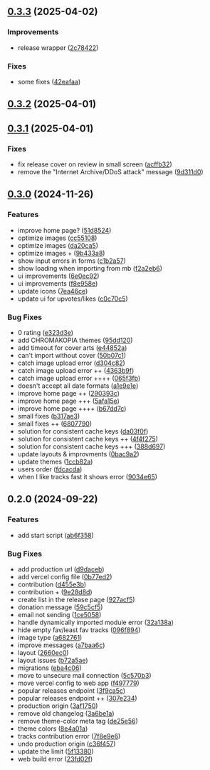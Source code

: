 

## [0.3.3](https://github.com/yaser00z/musictaste/compare/0.3.2...0.3.3) (2025-04-02)


### Improvements

* release wrapper ([2c78422](https://github.com/yaser00z/musictaste/commit/2c78422aa4146615b98cf07f4d41676cd5b6ccd7))


### Fixes

* some fixes ([42eafaa](https://github.com/yaser00z/musictaste/commit/42eafaa4e0526287cb5c73e478b6cc4a4eb2c3f4))

## [0.3.2](https://github.com/yaser00z/musictaste/compare/0.3.1...0.3.2) (2025-04-01)

## [0.3.1](https://github.com/yaser00z/musictaste/compare/0.3.0...0.3.1) (2025-04-01)

### Fixes

- fix release cover on review in small screen ([acffb32](https://github.com/yaser00z/musictaste/commit/acffb32d67d93acfb598a09391c6581ef7859b3f))
- remove the "Internet Archive/DDoS attack" message ([9d311d0](https://github.com/yaser00z/musictaste/commit/9d311d02a81b655cd9a7e92bf3385f572598ed6e))

## [0.3.0](https://github.com/yaser00z/musictaste/compare/0.2.0...0.3.0) (2024-11-26)

### Features

- improve home page? ([51d8524](https://github.com/yaser00z/musictaste/commit/51d852442ae0dd1ff08110277a91f841c2d519c6))
- optimize images ([cc55108](https://github.com/yaser00z/musictaste/commit/cc55108dcbbdaf31e7089b8752dfd7e01a9fe7ad))
- optimize images ([da20ca5](https://github.com/yaser00z/musictaste/commit/da20ca5e82d5b23ace801ae3d271d2f0f09244ed))
- optimize images + ([9b433a8](https://github.com/yaser00z/musictaste/commit/9b433a8d5d3d52cbd3ac85367c3ab67becf92fd2))
- show input errors in forms ([c1b2a57](https://github.com/yaser00z/musictaste/commit/c1b2a57b034ea6dbcbcfc6cb16a8c63cb24f6d9f))
- show loading when importing from mb ([f2a2eb6](https://github.com/yaser00z/musictaste/commit/f2a2eb6df9f66846e232d551e7681490b10a2dd9))
- ui improvements ([6e0ec92](https://github.com/yaser00z/musictaste/commit/6e0ec928cffeede7aed833a94fbb84aed4b5772c))
- ui improvements ([f8e958e](https://github.com/yaser00z/musictaste/commit/f8e958e8a2716c1203bdc3d315da8d4d0ad39a23))
- update icons ([7ea46ce](https://github.com/yaser00z/musictaste/commit/7ea46cecd205de89c88eb9adcba44bf435ff5e72))
- update ui for upvotes/likes ([c0c70c5](https://github.com/yaser00z/musictaste/commit/c0c70c5df14fb862c75d006ab292613147c6ed59))

### Bug Fixes

- 0 rating ([e323d3e](https://github.com/yaser00z/musictaste/commit/e323d3e217e88be8d66a82ebcfd89e15c7c3a431))
- add CHROMAKOPIA themes ([95dd120](https://github.com/yaser00z/musictaste/commit/95dd120968132a09031f10f6ea811190ab5ae229))
- add timeout for cover arts ([e44852a](https://github.com/yaser00z/musictaste/commit/e44852a50500cda357200fc9a56dbaa8de64af49))
- can't import without cover ([50b07c1](https://github.com/yaser00z/musictaste/commit/50b07c15bab49e9e2888b038d78c8a02c957a25a))
- catch image upload error ([d304c82](https://github.com/yaser00z/musictaste/commit/d304c82e1884afcade1791d7a2bb85e26769dad6))
- catch image upload error ++ ([4363b9f](https://github.com/yaser00z/musictaste/commit/4363b9f1942d4a1d4958153e7875be0fd8f0923e))
- catch image upload error ++++ ([065f3fb](https://github.com/yaser00z/musictaste/commit/065f3fb30f02d58b0139718743511716c3021ea2))
- doesn't accept all date formats ([a1e9e1e](https://github.com/yaser00z/musictaste/commit/a1e9e1e0b36507e900bd0e878b37a4a7f734ded6))
- improve home page ++ ([290393c](https://github.com/yaser00z/musictaste/commit/290393cc78a6947b4378113a556aebd00342a599))
- improve home page +++ ([5afa15e](https://github.com/yaser00z/musictaste/commit/5afa15e42ba113b71bad629780a42aaf6528b067))
- improve home page ++++ ([b67dd7c](https://github.com/yaser00z/musictaste/commit/b67dd7c83b6183cbcfa34322c1997577a0b85d45))
- small fixes ([b317ae3](https://github.com/yaser00z/musictaste/commit/b317ae363aa9d6ca55c1e0168fdbbcea40e97c83))
- small fixes ++ ([6807790](https://github.com/yaser00z/musictaste/commit/6807790fa081111b6745a87fdb5c204d8f2fa017))
- solution for consistent cache keys ([da03f0f](https://github.com/yaser00z/musictaste/commit/da03f0f541c297ec2b7a0ca5ac683c9fa469127f))
- solution for consistent cache keys ++ ([4f4f275](https://github.com/yaser00z/musictaste/commit/4f4f275c232916363b5df135e313cca111304f68))
- solution for consistent cache keys +++ ([388d697](https://github.com/yaser00z/musictaste/commit/388d697614b450e06e74f00739e6cab64577c91c))
- update layouts & improvments ([0bac9a2](https://github.com/yaser00z/musictaste/commit/0bac9a296a1c31b79ad1f3a27e6351b1c078afed))
- update themes ([1ccb82a](https://github.com/yaser00z/musictaste/commit/1ccb82a2aeb3eac2bc06be80547e3be72a3755e6))
- users order ([fdcacda](https://github.com/yaser00z/musictaste/commit/fdcacdae2d2e82c7e81c5e452745e91de120ecef))
- when I like tracks fast it shows error ([9034e65](https://github.com/yaser00z/musictaste/commit/9034e656bc4490e862b4be58406eb3d32833b023))

## 0.2.0 (2024-09-22)

### Features

- add start script ([ab6f358](https://github.com/yaser00z/musictaste/commit/ab6f358c7017cd76f4ac374e045d8cc10070fed3))

### Bug Fixes

- add production url ([d9daceb](https://github.com/yaser00z/musictaste/commit/d9daceb2511e4170f78f397198e79608cf6ac5fc))
- add vercel config file ([0b77ed2](https://github.com/yaser00z/musictaste/commit/0b77ed27fe9e30623c4d25eb44dea64a46327eaf))
- contribution ([d455e3b](https://github.com/yaser00z/musictaste/commit/d455e3b59534510c629b1acc97bf1dd1ea3c4531))
- contribution + ([9e28d8d](https://github.com/yaser00z/musictaste/commit/9e28d8d5ca2b0cb75e5828f75308a8f5c971b6b3))
- create list in the release page ([927acf5](https://github.com/yaser00z/musictaste/commit/927acf59e03c008658aadd8dc9487167271a32c5))
- donation message ([59c5cf5](https://github.com/yaser00z/musictaste/commit/59c5cf59c74a812f7fa86e73f3fc2e899031dcc8))
- email not sending ([1ce5058](https://github.com/yaser00z/musictaste/commit/1ce5058d98d49785d83619fb90b60669ca47d667))
- handle dynamically imported module error ([32a138a](https://github.com/yaser00z/musictaste/commit/32a138a7cefad86fc948944f8069c6705172686f))
- hide empty fav/least fav tracks ([096f894](https://github.com/yaser00z/musictaste/commit/096f894628b33c57c755bdc27c27bdc7de3e3897))
- image type ([a682761](https://github.com/yaser00z/musictaste/commit/a6827619f6bc2e892ccf25de454f5ea65110c518))
- improve messages ([a7baa6c](https://github.com/yaser00z/musictaste/commit/a7baa6c4af73b000a55e862ec70f4d72abcee55c))
- layout ([2660ec0](https://github.com/yaser00z/musictaste/commit/2660ec0177cd8c2f0ec81979be9355b2cfb9dcf1))
- layout issues ([b72a5ae](https://github.com/yaser00z/musictaste/commit/b72a5ae1e7525b318974fd37ccb5f4d0a89b19ad))
- migrations ([eba4c06](https://github.com/yaser00z/musictaste/commit/eba4c06569df386a5f08935a36d0bd0b50a06178))
- move to unsecure mail connection ([5c570b3](https://github.com/yaser00z/musictaste/commit/5c570b3bd44b578299eb6474a74ee122fea73024))
- move vercel config to web app ([f497779](https://github.com/yaser00z/musictaste/commit/f4977790e66e355933aa85c27ad373f1b361835b))
- popular releases endpoint ([3f9ca5c](https://github.com/yaser00z/musictaste/commit/3f9ca5c45da9778394a1d72d4eb1c57a1310a95e))
- popular releases endpoint ++ ([307e234](https://github.com/yaser00z/musictaste/commit/307e234df7762f4e235c2e0e690025fe116b336d))
- production origin ([3af1750](https://github.com/yaser00z/musictaste/commit/3af17509a3d93795f961f4061f13d638d3bc53c8))
- remove old changelog ([3a6be1a](https://github.com/yaser00z/musictaste/commit/3a6be1ab358b5d911e8d1dff6664564564309275))
- remove theme-color meta tag ([de25e56](https://github.com/yaser00z/musictaste/commit/de25e5638dd010189010663b52082a057f8c1f3d))
- theme colors ([8e4a01a](https://github.com/yaser00z/musictaste/commit/8e4a01afce8c90ac6ae00a4715f498f01535e723))
- tracks contribution error ([7f8e9e6](https://github.com/yaser00z/musictaste/commit/7f8e9e6d61f2d2367b91ae1fd3ae18b62d3f5a74))
- undo production origin ([c36f457](https://github.com/yaser00z/musictaste/commit/c36f45798f2ad481533bc0a33b472b0fd1c8481e))
- update the limit ([5f13380](https://github.com/yaser00z/musictaste/commit/5f1338010bdb286ca8fb34e04cdf6fef242c5cff))
- web build error ([23fd02f](https://github.com/yaser00z/musictaste/commit/23fd02fd4fadc5c7d873db77fd1337073e0c8a90))

